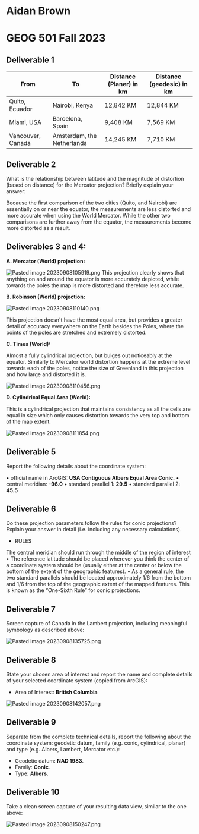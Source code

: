 

# Aidan Brown
# GEOG 501 Fall 2023


## Deliverable 1

| From | To | Distance (Planer) in km | Distance (geodesic) in km |
| ---- | -- | ----------------------- | ------------------------- |
| Quito, Ecuador | Nairobi, Kenya | 12,842 KM | 12,844 KM |
| Miami, USA | Barcelona, Spain | 9,408 KM | 7,569 KM |
| Vancouver, Canada | Amsterdam, the Netherlands | 14,245 KM | 7,710 KM |

## Deliverable 2

What is the relationship between latitude and the magnitude of distortion (based on distance)
for the Mercator projection? Briefly explain your answer:

Because the first comparison of the two cities (Quito, and Nairobi) are essentially on or near the equator, the measurements are less distorted and more accurate when using the World Mercator. While the other two comparisons are further away from the equator, the measurements become more distorted as a result.

## Deliverables 3 and 4:


**A. Mercator (World) projection:**

![Pasted image 20230908105919.png](../../attachments/Pasted%20image%2020230908105919.png)
This projection clearly shows that anything on and around the equator is more accurately depicted, while towards the poles the map is more distorted and therefore less accurate.

**B. Robinson (World) projection:**

![Pasted image 20230908110140.png](../../attachments/Pasted%20image%2020230908110140.png)

This projection doesn't have the most equal area, but provides a greater detail of accuracy everywhere on the Earth besides the Poles, where the points of the poles are stretched and extremely distorted.

**C.  Times (World):**

Almost a fully cylindrical projection, but bulges out noticeably at the equator. Similarly to Mercator world distortion happens at the extreme level towards each of the poles, notice the size of Greenland in this projection and how large and distorted it is.

![Pasted image 20230908110456.png](../../attachments/Pasted%20image%2020230908110456.png)


**D. Cylindrical Equal Area (World):**

This is a cylindrical projection that maintains consistency as all the cells are equal in size which only causes distortion towards the very top and bottom of the map extent. 

![Pasted image 20230908111854.png](../../attachments/Pasted%20image%2020230908111854.png)

## Deliverable 5

Report the following details about the coordinate system:

• official name in ArcGIS: **USA Contiguous Albers Equal Area Conic.**
• central meridian: **-96.0**
• standard parallel 1: **29.5**
• standard parallel 2: **45.5**

## Deliverable 6

Do these projection parameters follow the rules for conic projections? Explain your answer in
detail (i.e. including any necessary calculations).

- RULES 

The central meridian should run through the middle of the region of interest
• The reference latitude should be placed wherever you think the center of a coordinate system should be
(usually either at the center or below the bottom of the extent of the geographic features).
• As a general rule, the two standard parallels should be located approximately 1/6 from the bottom and 1/6
from the top of the geographic extent of the mapped features. This is known as the “One-Sixth Rule” for conic
projections.

## Deliverable 7

Screen capture of Canada in the Lambert projection, including meaningful symbology as
described above:

![Pasted image 20230908135725.png](../../attachments/Pasted%20image%2020230908135725.png)

## Deliverable 8

State your chosen area of interest and report the name and complete details of your selected
coordinate system (copied from ArcGIS):

- Area of Interest: **British Columbia**


![Pasted image 20230908142057.png](../../attachments/Pasted%20image%2020230908142057.png)

## Deliverable 9

Separate from the complete technical details, report the following about the coordinate system:
geodetic datum, family (e.g. conic, cylindrical, planar) and type (e.g. Albers, Lambert, Mercator etc.):

- Geodetic datum: **NAD 1983**.
- Family: **Conic**.
- Type: **Albers**.

## Deliverable 10

 Take a clean screen capture of your resulting data view, similar to the one above:

![Pasted image 20230908150247.png](../../attachments/Pasted%20image%2020230908150247.png)
